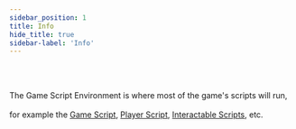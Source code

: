 ```yaml
---
sidebar_position: 1
title: Info
hide_title: true
sidebar-label: 'Info'
---
```


<br></br>

The Game Script Environment is where most of the game's scripts will run, <br></br>
for example the [Game Script](/Game-Script-Environment/Classes/GameClass), [Player Script](/Game-Script-Environment/Classes/PlayerClass), [Interactable Scripts](/Game-Script-Environment/Classes/ShapeClass), etc.
